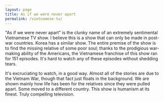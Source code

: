 ```yaml
---
layout: page
title: As if we were never apart
permalink: /vietnamese-tv/
---
```


"As if we were never apart" is the clunky name of an extremely sentimental Vietnamese TV show. I believe this is a show that can only be made in post-war countries. Korea has a similar show. The entire premise of the show is to find the missing relative of some poor soul; thanks to the prodigious war-making ability of the Americans, the Vietnamese franchise of this show ran for 151 episodes. It's hard to watch any of these episodes without shedding tears.

It's excruciating to watch, in a good way. Almost all of the stories are due to the Vietnam War, though that fact just floats in the background. We are shown mainly how life has been for the relatives since they were pulled apart. Some moved to a different country. This show is humanism at its finest. Truly compelling television.
